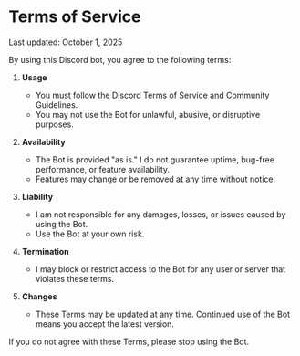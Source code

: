 # Terms of Service

Last updated: October 1, 2025

By using this Discord bot, you agree to the following terms:

1. **Usage**
   - You must follow the Discord Terms of Service and Community Guidelines.
   - You may not use the Bot for unlawful, abusive, or disruptive purposes.

2. **Availability**
   - The Bot is provided "as is." I do not guarantee uptime, bug-free performance, or feature availability.
   - Features may change or be removed at any time without notice.

3. **Liability**
   - I am not responsible for any damages, losses, or issues caused by using the Bot.
   - Use the Bot at your own risk.

4. **Termination**
   - I may block or restrict access to the Bot for any user or server that violates these terms.

5. **Changes**
   - These Terms may be updated at any time. Continued use of the Bot means you accept the latest version.

If you do not agree with these Terms, please stop using the Bot.
